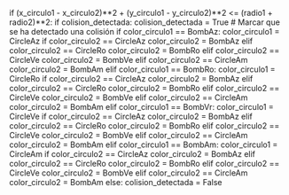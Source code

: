 if (x_circulo1 - x_circulo2)**2 + (y_circulo1 - y_circulo2)**2 <= (radio1 + radio2)**2:
            if colision_detectada:
                colision_detectada = True  # Marcar que se ha detectado una colisión
                if color_circulo1 == BombAz:
                    color_circulo1 = CircleAz
                    if color_circulo2 == CircleAz
                        color_circulo2 = BombAz
                    elif  color_circulo2 == CircleRo
                        color_circulo2 = BombRo
                    elif  color_circulo2 == CircleVe
                        color_circulo2 = BombVe
                    elif  color_circulo2 == CircleAm
                        color_circulo2 = BombAm
                elif color_circulo1 == BombRo:
                    color_circulo1 = CircleRo
                    if color_circulo2 == CircleAz
                        color_circulo2 = BombAz
                    elif  color_circulo2 == CircleRo
                        color_circulo2 = BombRo
                    elif  color_circulo2 == CircleVe
                        color_circulo2 = BombVe
                    elif  color_circulo2 == CircleAm
                        color_circulo2 = BombAm
                elif color_circulo1 == BombVr:
                    color_circulo1 = CircleVe
                    if color_circulo2 == CircleAz
                        color_circulo2 = BombAz
                    elif  color_circulo2 == CircleRo
                        color_circulo2 = BombRo
                    elif  color_circulo2 == CircleVe
                        color_circulo2 = BombVe
                    elif  color_circulo2 == CircleAm
                        color_circulo2 = BombAm
                elif color_circulo1 == BombAm:
                    color_circulo1 = CircleAm
                    if color_circulo2 == CircleAz
                        color_circulo2 = BombAz
                    elif  color_circulo2 == CircleRo
                        color_circulo2 = BombRo
                    elif  color_circulo2 == CircleVe
                        color_circulo2 = BombVe
                    elif  color_circulo2 == CircleAm
                        color_circulo2 = BombAm
         else:
            colision_detectada = False 
